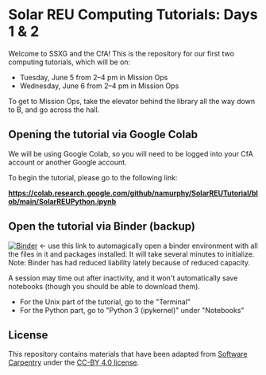 # Solar REU Computing Tutorials: Days 1 & 2

Welcome to SSXG and the CfA! This is the repository for our first two computing tutorials, which will be on:

 - Tuesday, June 5 from 2–4 pm in Mission Ops
 - Wednesday, June 6 from 2–4 pm in Mission Ops

To get to Mission Ops, take the elevator behind the library all the way down to B, and go across the hall.

## Opening the tutorial via Google Colab

We will be using Google Colab, so you will need to be logged into your CfA account or another Google account.

To begin the tutorial, please go to the following link:

**https://colab.research.google.com/github/namurphy/SolarREUTutorial/blob/main/SolarREUPython.ipynb**

## Open the tutorial via Binder (backup)

[![Binder](https://mybinder.org/badge_logo.svg)](https://mybinder.org/v2/gh/namurphy/SolarREUTutorial/HEAD)
← use this link to automagically open a binder environment with all
the files in it and packages installed. It will take several minutes to
initialize. Note: Binder has had reduced liability lately because of 
reduced capacity.

A session may time out after inactivity, and it won't automatically save
notebooks (though you should be able to download them).

 - For the Unix part of the tutorial, go to the "Terminal"
 - For the Python part, go to "Python 3 (ipykernel)" under "Notebooks"

## License

This repository contains materials that have been adapted from [Software Carpentry](https://software-carpentry.org/) under the [CC-BY 4.0 license](https://software-carpentry.org/license/).
